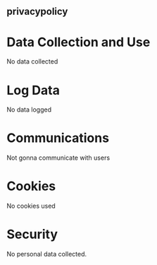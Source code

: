 ## privacypolicy

# Data Collection and Use
No data collected

# Log Data
No data logged

# Communications
Not gonna communicate with users

# Cookies
No cookies used

# Security
No personal data collected.
